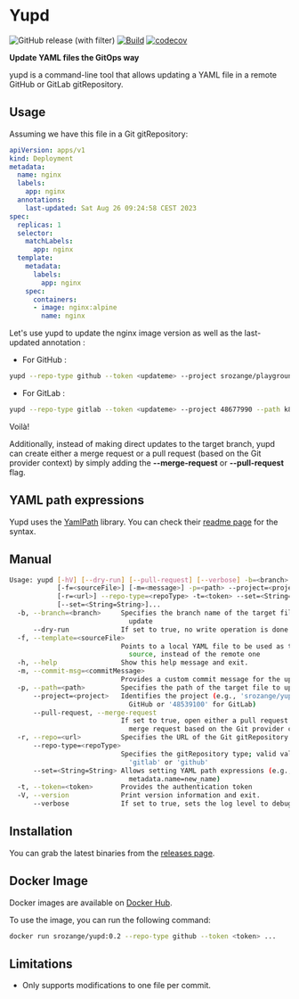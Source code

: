 # Yupd
![GitHub release (with filter)](https://img.shields.io/github/v/release/srozange/yupd)
[![Build](https://github.com/srozange/yupd/actions/workflows/maven.yml/badge.svg)](https://github.com/srozange/yupd/actions/workflows/maven.yml)
[![codecov](https://codecov.io/gh/srozange/yupd/branch/main/badge.svg?token=JCPP4VZ1S1)](https://codecov.io/gh/srozange/yupd)

**Update YAML files the GitOps way**

yupd is a command-line tool that allows updating a YAML file in a remote GitHub or GitLab gitRepository.

## Usage

Assuming we have this file in a Git gitRepository:

```yaml
apiVersion: apps/v1
kind: Deployment
metadata:
  name: nginx
  labels:
    app: nginx
  annotations:
    last-updated: Sat Aug 26 09:24:58 CEST 2023
spec:
  replicas: 1
  selector:
    matchLabels:
      app: nginx
  template:
    metadata:
      labels:
        app: nginx
    spec:
      containers:
      - image: nginx:alpine
        name: nginx
```

Let's use yupd to update the nginx image version as well as the last-updated annotation :

- For GitHub :

```bash
yupd --repo-type github --token <updateme> --project srozange/playground --path k8s/deployment.yml --branch yupd-it --set *.containers[0].image=nginx:newversion --set metadata.annotations.last-updated="$(date)"
```

- For GitLab :

```bash
yupd --repo-type gitlab --token <updateme> --project 48677990 --path k8s/deployment.yml --branch yupd-it --set *.containers[0].image=nginx:newversion --set metadata.annotations.last-updated="$(date)"
```

Voilà!

Additionally, instead of making direct updates to the target branch, yupd can create either a merge request or a pull request (based on the Git provider context) by simply adding the **--merge-request** or **--pull-request** flag.

## YAML path expressions

Yupd uses the [YamlPath](https://github.com/yaml-path/YamlPath) library.
You can check their [readme page](https://github.com/yaml-path/YamlPath) for the syntax.

## Manual
```bash
Usage: yupd [-hV] [--dry-run] [--pull-request] [--verbose] -b=<branch>
            [-f=<sourceFile>] [-m=<message>] -p=<path> --project=<project>
            [-r=<url>] --repo-type=<repoType> -t=<token> --set=<String=String>
            [--set=<String=String>]...
  -b, --branch=<branch>     Specifies the branch name of the target file to
                              update
      --dry-run             If set to true, no write operation is done
  -f, --template=<sourceFile>
                            Points to a local YAML file to be used as the
                              source, instead of the remote one
  -h, --help                Show this help message and exit.
  -m, --commit-msg=<commitMessage>
                            Provides a custom commit message for the update
  -p, --path=<path>         Specifies the path of the target file to update
      --project=<project>   Identifies the project (e.g., 'srozange/yupd' for
                              GitHub or '48539100' for GitLab)
      --pull-request, --merge-request
                            If set to true, open either a pull request or a
                              merge request based on the Git provider context
  -r, --repo=<url>          Specifies the URL of the Git gitRepository
      --repo-type=<repoType>
                            Specifies the gitRepository type; valid values:
                              'gitlab' or 'github'
      --set=<String=String> Allows setting YAML path expressions (e.g.,
                              metadata.name=new_name)
  -t, --token=<token>       Provides the authentication token
  -V, --version             Print version information and exit.
      --verbose             If set to true, sets the log level to debug
```

## Installation

You can grab the latest binaries from the [releases page](https://github.com/srozange/yupd/releases).

## Docker Image

Docker images are available on [Docker Hub](https://hub.docker.com/gitRepository/docker/srozange/yupd/general).

To use the image, you can run the following command:

```bash
docker run srozange/yupd:0.2 --repo-type github --token <token> ...
```

## Limitations

- Only supports modifications to one file per commit.